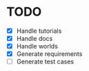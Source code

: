 # TODO

- [x] Handle tutorials
- [x] Handle docs
- [x] Handle worlds
- [x] Generate requirements
- [ ] Generate test cases
